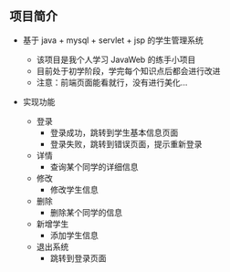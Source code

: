 ## 项目简介

- 基于 java + mysql + servlet + jsp 的学生管理系统
  - 该项目是我个人学习 JavaWeb 的练手小项目
  - 目前处于初学阶段，学完每个知识点后都会进行改进
  - 注意：前端页面能看就行，没有进行美化...

- 实现功能
  - 登录
    - 登录成功，跳转到学生基本信息页面
    - 登录失败，跳转到错误页面，提示重新登录
  - 详情
    - 查询某个同学的详细信息
  - 修改
    - 修改学生信息
  - 删除
    - 删除某个同学的信息
  - 新增学生
    - 添加学生信息
  - 退出系统
    - 跳转到登录页面
